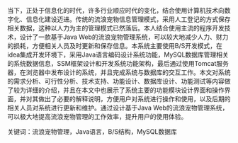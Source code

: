 
当下，正处于信息化的时代，许多行业顺应时代的变化，结合使用计算机技术向数字化、信息化建设迈进。传统的流浪宠物信息管理模式，采用人工登记的方式保存相关数据，这种以人力为主的管理模式已然落后。本人结合使用主流的程序开发技术，设计了一款基于Java Web的流浪宠物管理系统，可以较大地减少人力、财力的损耗，方便相关人员及时更新和保存信息。本系统主要使用B/S开发模式，在idea集成开发环境下，采用Java语言编码设计系统功能，MySQL数据库管理相关的系统数据信息，SSM框架设计和开发系统功能架构，最后通过使用Tomcat服务器，在浏览器中发布设计的系统，并且完成系统与数据库的交互工作。本文对系统的需求分析、可行性分析、技术支持、功能设计、数据库设计、功能测试等内容做了较为详细的介绍，并且在本文中也展示了系统主要的功能模块设计界面和操作界面，并对其做出了必要的解释说明，方便用户对系统进行操作和使用，以及后期的相关人员对系统进行更新和维护。通过设计基于Java Web的流浪宠物管理系统，可以极大地提高流浪宠物管理的工作效率，提升用户的使用体验。

关键词：流浪宠物管理，Java语言，B/S结构，MySQL数据库
